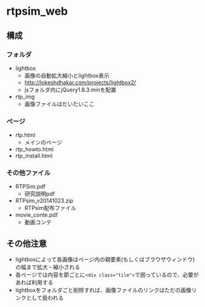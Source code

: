 rtpsim_web
=========


構成
---

### フォルダ
* lightbox
	* 画像の自動拡大縮小とlightbox表示
	* http://lokeshdhakar.com/projects/lightbox2/
	* jsフォルダ内にjQuery1.8.3.minを配置
* rtp_img
	* 画像ファイルはだいたいここ

### ページ
* rtp.html
	* メインのページ
* rtp_howto.html
* rtp_install.html

### その他ファイル
* RTPSim.pdf
	* 研究説明pdf
* RTPsim_v20141023.zip
	* RTPsim配布ファイル
* movie_conte.pdf
	* 動画コンテ

その他注意
--------

* lightboxによって各画像はページ内の親要素(もしくはブラウザウィンドウ)の幅まで拡大・縮小される
* 各ページでは内容を節ごとに`<div class="tile">`で囲っているので、必要があれば利用する
* lightboxをフォルダごと削除すれば、画像ファイルのリンクはただの画像リンクとして扱われる
